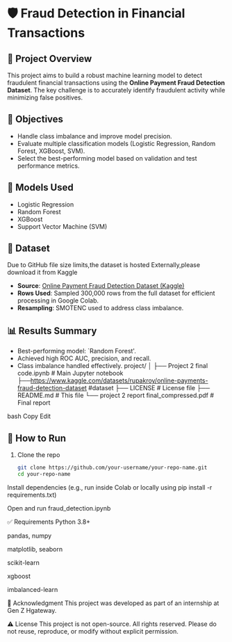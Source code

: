 # 🛡️ Fraud Detection in Financial Transactions

## 📄 Project Overview
This project aims to build a robust machine learning model to detect fraudulent financial transactions using the **Online Payment Fraud Detection Dataset**. The key challenge is to accurately identify fraudulent activity while minimizing false positives.

## 🎯 Objectives
- Handle class imbalance and improve model precision.
- Evaluate multiple classification models (Logistic Regression, Random Forest, XGBoost, SVM).
- Select the best-performing model based on validation and test performance metrics.

## 🧠 Models Used
- Logistic Regression  
- Random Forest  
- XGBoost  
- Support Vector Machine (SVM)  

## 🧪 Dataset
Due to GitHub file size limits,the dataset is hosted Externally,please download it from Kaggle
- **Source**: [Online Payment Fraud Detection Dataset (Kaggle)](https://www.kaggle.com/datasets/rupakroy/online-payments-fraud-detection-dataset)
- **Rows Used**: Sampled 300,000 rows from the full dataset for efficient processing in Google Colab.
- **Resampling**: SMOTENC used to address class imbalance.

## 📊 Results Summary
- Best-performing model: `Random Forest'.
- Achieved high ROC AUC, precision, and recall.
- Class imbalance handled effectively.
project/
│
├── Project 2 final code.ipynb # Main Jupyter notebook
├──https://www.kaggle.com/datasets/rupakroy/online-payments-fraud-detection-dataset #dataset
├── LICENSE # License file
├── README.md # This file
└── project 2 report final_compressed.pdf  # Final report 

bash
Copy
Edit

## 🔧 How to Run
1. Clone the repo  
   ```bash
   git clone https://github.com/your-username/your-repo-name.git
   cd your-repo-name
Install dependencies
(e.g., run inside Colab or locally using pip install -r requirements.txt)

Open and run fraud_detection.ipynb

✅ Requirements
Python 3.8+

pandas, numpy

matplotlib, seaborn

scikit-learn

xgboost

imbalanced-learn

🙏 Acknowledgment
This project was developed as part of an internship at Gen Z Hgateway.

⚠️ License
This project is not open-source. All rights reserved. Please do not reuse, reproduce, or modify without explicit permission.


